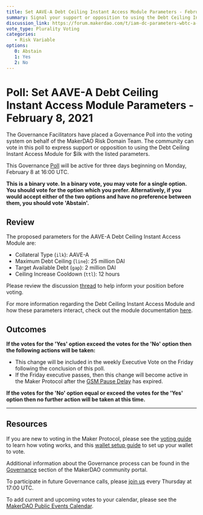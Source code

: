 ```yaml
---
title: Set AAVE-A Debt Ceiling Instant Access Module Parameters - February 8, 2021
summary: Signal your support or opposition to using the Debt Ceiling Instant Access Module for AAVE-A with the listed parameters.
discussion_link: https://forum.makerdao.com/t/iam-dc-parameters-wbtc-a-link-a-uni-a-comp-a-yfi-a-aave-a/6299
vote_type: Plurality Voting
categories:
   - Risk Variable
options:
   0: Abstain
   1: Yes
   2: No
---
```

# Poll: Set AAVE-A Debt Ceiling Instant Access Module Parameters - February 8, 2021

The Governance Facilitators have placed a Governance Poll into the voting system on behalf of the MakerDAO Risk Domain Team. The community can vote in this poll to express support or opposition to using the Debt Ceiling Instant Access Module for $ilk with the listed parameters.

This Governance [Poll](https://community-development.makerdao.com/en/learn/governance/on-chain-gov) will be active for three days beginning on Monday, February 8 at 16:00 UTC.

**This is a binary vote. In a binary vote, you may vote for a single option. You should vote for the option which you prefer. Alternatively, if you would accept either of the two options and have no preference between them, you should vote 'Abstain'.**

## Review

The proposed parameters for the AAVE-A Debt Ceiling Instant Access Module are:
* Collateral Type (`ilk`): AAVE-A
* Maximum Debt Ceiling (`line`): 25 million DAI
* Target Available Debt (`gap`): 2 million DAI
* Ceiling Increase Cooldown (`ttl`): 12 hours

Please review the discussion [thread](https://forum.makerdao.com/t/iam-dc-parameters-wbtc-a-link-a-uni-a-comp-a-yfi-a-aave-a/6299) to help inform your position before voting.

For more information regarding the Debt Ceiling Instant Access Module and how these parameters interact, check out the module documentation [here](https://community-development.makerdao.com/en/learn/governance/module-dciam).

## Outcomes

**If the votes for the 'Yes' option exceed the votes for the 'No' option then the following actions will be taken:**
* This change will be included in the weekly Executive Vote on the Friday following the conclusion of this poll.
* If the Friday executive passes, then this change will become active in the Maker Protocol after the [GSM Pause Delay](https://community-development.makerdao.com/en/learn/governance/param-gsm-pause-delay) has expired.

**If the votes for the 'No' option equal or exceed the votes for the 'Yes' option then no further action will be taken at this time.**

---

## Resources

If you are new to voting in the Maker Protocol, please see the [voting guide](https://community-development.makerdao.com/en/learn/governance/how-voting-works/) to learn how voting works, and this [wallet setup guide](https://community-development.makerdao.com/en/learn/governance/voting-setup/) to set up your wallet to vote.

Additional information about the Governance process can be found in the [Governance](https://community-development.makerdao.com/en/learn/governance) section of the MakerDAO community portal.

To participate in future Governance calls, please [join us](https://github.com/makerdao/community/tree/master/governance/governance-and-risk-meetings) every Thursday at 17:00 UTC.

To add current and upcoming votes to your calendar, please see the [MakerDAO Public Events Calendar](https://calendar.google.com/calendar/embed?src=makerdao.com_3efhm2ghipksegl009ktniomdk%40group.calendar.google.com&ctz=UTC&mode=week&showCalendars=0&showPrint=0).
